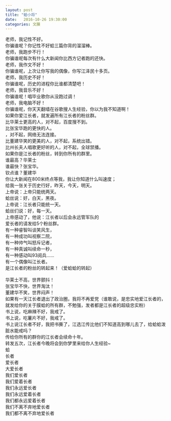 ```yaml
---
layout: post
title: "蛤小将"
date:   2016-10-26 19:30:00
categories: 文膜
---
```


老师，我记性不好。<br/>
你骗谁呢？你记性不好蛤三篇你背的溜溜棒。<br/>
老师，我跑步不行！<br/>
你骗谁呢每次有什么大新闻你比西方记者跑的还快。<br/>
老师，我作文不好！<br/>
你骗谁呢，上次让你写我的偶像，你写江泽民十多页。<br/>
老师，我历史不好！<br/>
你骗谁呢，历史的进程你比谁都清楚吧！<br/>
老师，我音乐不好！<br/>
你骗谁呢！唱毕业歌你从没跑过调！<br/>
老师，我电脑不好！<br/>
你骗谁呢，你天天翻墙在谷歌搜人生经验，你以为我不知道啊！<br/>
如果你爱江长者，就发遍所有江长者的粉丝群。<br/>
比华莱士更高的人，对不起，百度搜不到。<br/>
比张宝华跑的更快的人。<br/>
，对不起，网络无法连接。<br/>
比董建华笑的更美的人，对不起，系统出错。<br/>
比州长夫人唱歌更好听的人，对不起，全球禁播。<br/>
如果你是江长者的粉丝，转到你所有的群里。<br/>
谁最高？华莱士<br/>
谁最快？张宝华。<br/>
钦点谁？董建华<br/>
你让大新闻在800米终点等我，我让你知道什么叫速度；<br/>
给我一张关于历史行好，昨天，今天，明天。<br/>
上帝说：上帝只能统两天。<br/>
蛤丝说：好，白天，黑夜。<br/>
上帝说：江长者只能统一天。<br/>
蛤丝们说：好，每一天。<br/>
上帝感动了，他说：江长者以后会永远管军队的<br/>
爱长者的请发给5个粉丝群。<br/>
有一种睿智叫谈笑风生，<br/>
有一种成功叫视察二院，<br/>
有一种帅气叫怒斥记者，<br/>
有一种真诚叫续命一秒，<br/>
有一种感动叫93阅兵……<br/>
有一个偶像叫江长者。<br/>
是江长者的粉丝的转起来！（爱蛤蛤的转起）<br/>
<br/>
华莱士不高，世界颤抖！<br/>
张宝华不快，世界淘汰！<br/>
董建华不笑，世界闷声！<br/>
如果有一天江长者退出了政治圈，我将不再爱党（谁敢说，是忠实地爱江长者的，就发给你的关于膜蛤的所有群，不勉强，发者都是江长者的超级忠实粉）<br/>
书上说，吃麻辣不好，我戒了。<br/>
书上说，吃薯片不好，我戒了。<br/>
书上说江长者不好，我把书撕了，江选江传比他们不知道高到哪儿去了，给蛤蛤泼脏水能戒吗？<br/>
传给你所有的群你的江长者会续命十年。<br/>
转发五次，江长者今晚将会到你梦里来给你人生经验~<br/>
蛤<br/>
长者<br/>
爱长者<br/>
大爱长者<br/>
我们爱长者<br/>
我们爱着长者<br/>
我们永远爱长者<br/>
我们永远爱着长者<br/>
我们都永远爱着长者<br/>
我们不离不弃地爱长者<br/>
我们都不离不弃地爱长者<br/>

